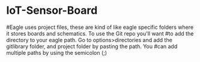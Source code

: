 # IoT-Sensor-Board

#Eagle uses project files, these are kind of like eagle specific folders where it stores boards and schematics. To use the Git repo you'll want
#to add the directory to your eagle path. Go to options>directories and add the gitlibrary folder, and project folder by pasting the path. You 
#can add multiple paths by using the semicolon (;)